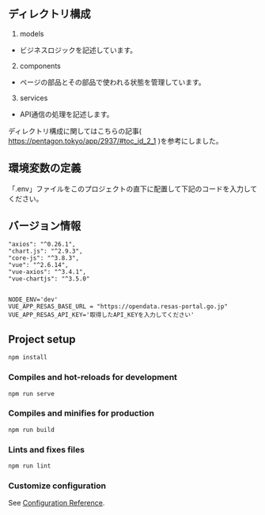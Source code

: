 ## ディレクトリ構成

1. models
- ビジネスロジックを記述しています。

2. components
- ページの部品とその部品で使われる状態を管理しています。

3. services
- API通信の処理を記述します。

ディレクトリ構成に関してはこちらの記事( https://pentagon.tokyo/app/2937/#toc_id_2_1 )を参考にしました。

## 環境変数の定義
「.env」ファイルをこのプロジェクトの直下に配置して下記のコードを入力してください。

## バージョン情報

```
"axios": "^0.26.1",
"chart.js": "^2.9.3",
"core-js": "^3.8.3",
"vue": "^2.6.14",
"vue-axios": "^3.4.1",
"vue-chartjs": "^3.5.0"
```

```.env

NODE_ENV='dev'
VUE_APP_RESAS_BASE_URL = "https://opendata.resas-portal.go.jp"
VUE_APP_RESAS_API_KEY='取得したAPI_KEYを入力してください'

```

## Project setup
```
npm install
```

### Compiles and hot-reloads for development
```
npm run serve
```

### Compiles and minifies for production
```
npm run build
```

### Lints and fixes files
```
npm run lint
```

### Customize configuration
See [Configuration Reference](https://cli.vuejs.org/config/).
